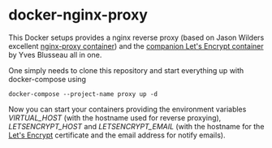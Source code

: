 # docker-nginx-proxy

This Docker setups provides a nginx reverse proxy (based on Jason Wilders excellent [nginx-proxy container](https://github.com/jwilder/nginx-proxy)) and the [companion Let's Encrypt container](https://github.com/JrCs/docker-letsencrypt-nginx-proxy-companion) by Yves Blusseau all in one.

One simply needs to clone this repository and start everything up with docker-compose using

    docker-compose --project-name proxy up -d
    
Now you can start your containers providing the environment variables _VIRTUAL_HOST_ (with the hostname used for reverse proxying), _LETSENCRYPT_HOST_ and _LETSENCRYPT_EMAIL_ (with the hostname for the [Let's Encrypt](letsencrypt.org) certificate and the email address for notify emails).
